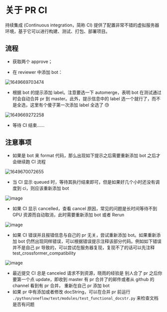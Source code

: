 # 关于 PR CI

持续集成 (Con­tin­u­ous in­te­gra­tion，简称 CI)  提供了配置非常不错的虚拟服务器环境，基于它可以进行构建、测试、打包、部署项目。 

## 流程

- 获取两个 approve；

- 在 reviewer 中添加 bot：

![1649669703474](https://user-images.githubusercontent.com/62104945/162732565-13e8dc71-bcdd-4d7c-a9b8-4d818e589c55.png)



- 根据 bot 的提示添加 label。注意要选一下 automerge，表明 bot 在测试通过时会自动合并 pr 到 master。此外，提示信息中的 label 选一个就行了，而不是全选，这里有个傻子第一次添加 label 全选了 :sweat:

![1649669272258](https://user-images.githubusercontent.com/62104945/162732537-c6e310b9-2efe-40e2-9cdc-9afb1487a8ec.png)

- 等待 CI 结束……

## 注意事项


- 如果是 bot 来 format 代码，那么出现如下提示之后需要重新添加 bot 之后才会继续跑 CI 流程

![1649670072655](https://user-images.githubusercontent.com/62104945/162732477-29ab079e-58c6-4663-b093-928fd6b22cb8.png)


- 当 CI 显示 queued 时，等待其执行结束即可，但是如果好几个小时还没有调度到 ci，则应该重新添加 bot

![image](https://user-images.githubusercontent.com/62104945/162755373-dd603f6b-63e6-490f-9f1f-3d1cd8575ae7.png)

- 如果 CI 显示 cancelled，查看 cancel 原因，常见的问题是长时间等待不到 GPU 资源而自动取消，此时需要重新添加 bot 或者 Rerun

![image](https://user-images.githubusercontent.com/62104945/162859989-7b44adbf-e5f2-4695-98c1-01473094fa32.png)

- 如果 CI 错误并且报错信息与自己的 pr 无关，尝试重新添加 bot。如果重新添加 bot 仍然出现同样错误，可以根据错误提示注释该部分代码。例如如下错误并不是自己 pr 导致的，可以尝试在服务器复现，复现不了的话可以先注释 test_crossformer_compatibility

![image](https://user-images.githubusercontent.com/62104945/164135953-59aae1d7-2123-45a6-980e-c3ffe7515af0.png)

- 最近提交 CI 总是 canceled 请求不到资源，晓雨的经验是 别人合了 pr 之后你要第一个点 update，即收到 master 有 pr 合并了的邮件或者从 github 的 channel 看到有 pr 合并， 重新在自己 pr 添加 bot 
- 如果 pr 中有添加或者修改 docString，可以在合并 pr 前运行 `./python/oneflow/test/modules/test_functional_docstr.py` 来检查文档是否有问题

